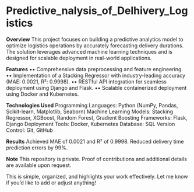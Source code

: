 # Predictive_nalysis_of_Delhivery_Logistics

**Overview**
This project focuses on building a predictive analytics model to optimize logistics operations by accurately forecasting delivery durations. The solution leverages advanced machine learning techniques and is designed for scalable deployment in real-world applications.

**Features**
•• Comprehensive data preprocessing and feature engineering.
•• Implementation of a Stacking Regressor with industry-leading accuracy (MAE: 0.0021, R²: 0.9998).
•• RESTful API integration for seamless deployment using Django and Flask.
•• Scalable containerized deployment using Docker and Kubernetes.


**Technologies Used**
Programming Languages: Python (NumPy, Pandas, Scikit-learn, Matplotlib, Seaborn)
Machine Learning Models: Stacking Regressor, XGBoost, Random Forest, Gradient Boosting
Frameworks: Flask, Django
Deployment Tools: Docker, Kubernetes
Database: SQL
Version Control: Git, GitHub

**Results**
Achieved MAE of 0.0021 and R² of 0.9998.
Reduced delivery time prediction errors by 99%.


**Note**
This repository is private. Proof of contributions and additional details are available upon request.

This is simple, organized, and highlights your work effectively. Let me know if you’d like to add or adjust anything!







